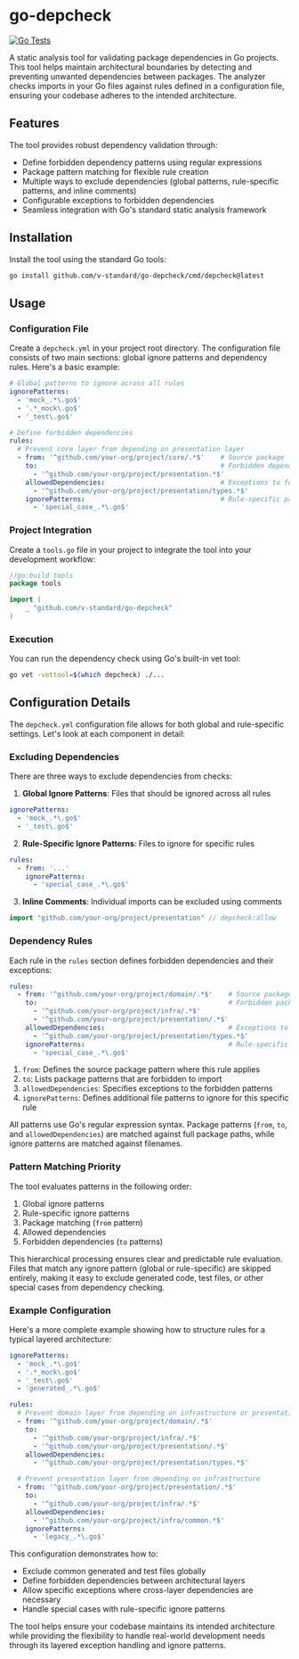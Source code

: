 # go-depcheck

[![Go Tests](https://github.com/v-standard/go-depcheck/actions/workflows/go-test.yml/badge.svg)](https://github.com/v-standard/go-depcheck/actions/workflows/go-test.yml)

A static analysis tool for validating package dependencies in Go projects. This tool helps maintain architectural boundaries by detecting and preventing unwanted dependencies between packages. The analyzer checks imports in your Go files against rules defined in a configuration file, ensuring your codebase adheres to the intended architecture.

## Features

The tool provides robust dependency validation through:

- Define forbidden dependency patterns using regular expressions
- Package pattern matching for flexible rule creation
- Multiple ways to exclude dependencies (global patterns, rule-specific patterns, and inline comments)
- Configurable exceptions to forbidden dependencies
- Seamless integration with Go's standard static analysis framework

## Installation

Install the tool using the standard Go tools:

```bash
go install github.com/v-standard/go-depcheck/cmd/depcheck@latest
```

## Usage

### Configuration File

Create a `depcheck.yml` in your project root directory. The configuration file consists of two main sections: global ignore patterns and dependency rules. Here's a basic example:

```yaml
# Global patterns to ignore across all rules
ignorePatterns:
  - 'mock_.*\.go$'
  - '.*_mock\.go$'
  - '_test\.go$'

# Define forbidden dependencies
rules:
  # Prevent core layer from depending on presentation layer
  - from: '^github.com/your-org/project/core/.*$'    # Source package
    to:                                              # Forbidden dependencies
      - '^github.com/your-org/project/presentation.*$'
    allowedDependencies:                             # Exceptions to forbidden dependencies
      - '^github.com/your-org/project/presentation/types.*$'
    ignorePatterns:                                  # Rule-specific patterns to ignore
      - 'special_case_.*\.go$'
```

### Project Integration

Create a `tools.go` file in your project to integrate the tool into your development workflow:

```go
//go:build tools
package tools

import (
    _ "github.com/v-standard/go-depcheck"
)
```

### Execution

You can run the dependency check using Go's built-in vet tool:

```bash
go vet -vettool=$(which depcheck) ./...
```

## Configuration Details

The `depcheck.yml` configuration file allows for both global and rule-specific settings. Let's look at each component in detail:

### Excluding Dependencies

There are three ways to exclude dependencies from checks:

1. **Global Ignore Patterns**: Files that should be ignored across all rules
```yaml
ignorePatterns:
  - 'mock_.*\.go$'
  - '_test\.go$'
```

2. **Rule-Specific Ignore Patterns**: Files to ignore for specific rules
```yaml
rules:
  - from: '...'
    ignorePatterns:
      - 'special_case_.*\.go$'
```

3. **Inline Comments**: Individual imports can be excluded using comments
```go
import "github.com/your-org/project/presentation" // depcheck:allow
```

### Dependency Rules

Each rule in the `rules` section defines forbidden dependencies and their exceptions:

```yaml
rules:
  - from: '^github.com/your-org/project/domain/.*$'    # Source package pattern
    to:                                                # Forbidden package patterns
      - '^github.com/your-org/project/infra/.*$'
      - '^github.com/your-org/project/presentation/.*$'
    allowedDependencies:                               # Exceptions to forbidden dependencies
      - '^github.com/your-org/project/presentation/types.*$'
    ignorePatterns:                                    # Rule-specific files to ignore
      - 'special_case_.*\.go$'
```

1. `from`: Defines the source package pattern where this rule applies
2. `to`: Lists package patterns that are forbidden to import
3. `allowedDependencies`: Specifies exceptions to the forbidden patterns
4. `ignorePatterns`: Defines additional file patterns to ignore for this specific rule

All patterns use Go's regular expression syntax. Package patterns (`from`, `to`, and `allowedDependencies`) are matched against full package paths, while ignore patterns are matched against filenames.

### Pattern Matching Priority

The tool evaluates patterns in the following order:

1. Global ignore patterns
2. Rule-specific ignore patterns
3. Package matching (`from` pattern)
4. Allowed dependencies
5. Forbidden dependencies (`to` patterns)

This hierarchical processing ensures clear and predictable rule evaluation. Files that match any ignore pattern (global or rule-specific) are skipped entirely, making it easy to exclude generated code, test files, or other special cases from dependency checking.

### Example Configuration

Here's a more complete example showing how to structure rules for a typical layered architecture:

```yaml
ignorePatterns:
  - 'mock_.*\.go$'
  - '.*_mock\.go$'
  - '_test\.go$'
  - 'generated_.*\.go$'

rules:
  # Prevent domain layer from depending on infrastructure or presentation
  - from: '^github.com/your-org/project/domain/.*$'
    to:
      - '^github.com/your-org/project/infra/.*$'
      - '^github.com/your-org/project/presentation/.*$'
    allowedDependencies:
      - '^github.com/your-org/project/presentation/types.*$'

  # Prevent presentation layer from depending on infrastructure
  - from: '^github.com/your-org/project/presentation/.*$'
    to:
      - '^github.com/your-org/project/infra/.*$'
    allowedDependencies:
      - '^github.com/your-org/project/infra/common.*$'
    ignorePatterns:
      - 'legacy_.*\.go$'
```

This configuration demonstrates how to:
- Exclude common generated and test files globally
- Define forbidden dependencies between architectural layers
- Allow specific exceptions where cross-layer dependencies are necessary
- Handle special cases with rule-specific ignore patterns

The tool helps ensure your codebase maintains its intended architecture while providing the flexibility to handle real-world development needs through its layered exception handling and ignore patterns.
